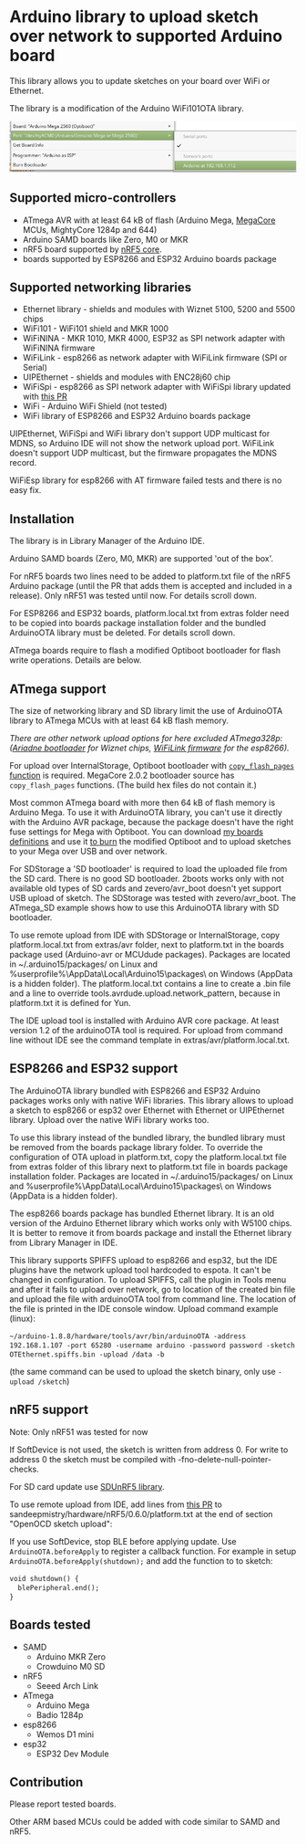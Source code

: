 
# Arduino library to upload sketch over network to supported Arduino board

This library allows you to update sketches on your board over WiFi or Ethernet.

The library is a modification of the Arduino WiFi101OTA library.

![network port in IDE](ArduinoOTA.png)

## Supported micro-controllers

* ATmega AVR with at least 64 kB of flash (Arduino Mega, [MegaCore](https://github.com/MCUdude/MegaCore) MCUs, MightyCore 1284p and 644)
* Arduino SAMD boards like Zero, M0 or MKR 
* nRF5 board supported by [nRF5 core](https://github.com/sandeepmistry/arduino-nRF5).
* boards supported by ESP8266 and ESP32 Arduino boards package  

## Supported networking libraries

* Ethernet library - shields and modules with Wiznet 5100, 5200 and 5500 chips
* WiFi101 - WiFi101 shield and MKR 1000
* WiFiNINA - MKR 1010, MKR 4000, ESP32 as SPI network adapter with WiFiNINA firmware
* WiFiLink - esp8266 as network adapter with WiFiLink firmware (SPI or Serial)
* UIPEthernet - shields and modules with ENC28j60 chip
* WiFiSpi - esp8266 as SPI network adapter with WiFiSpi library updated with [this PR](https://github.com/JiriBilek/WiFiSpi/pull/12)
* WiFi - Arduino WiFi Shield (not tested)
* WiFi library of ESP8266 and ESP32 Arduino boards package

UIPEthernet, WiFiSpi and WiFi library don't support UDP multicast for MDNS, so Arduino IDE will not show the network upload port. WiFiLink doesn't support UDP multicast, but the firmware propagates the MDNS record.

WiFiEsp library for esp8266 with AT firmware failed tests and there is no easy fix. 

## Installation

The library is in Library Manager of the Arduino IDE.

Arduino SAMD boards (Zero, M0, MKR) are supported 'out of the box'.

For nRF5 boards two lines need to be added to platform.txt file of the nRF5 Arduino package (until the PR that adds them is accepted and included in a release). Only nRF51 was tested until now. For details scroll down.

For ESP8266 and ESP32 boards, platform.local.txt from extras folder need to be copied into boards package installation folder and the bundled ArduinoOTA library must be deleted. For details scroll down.

ATmega boards require to flash a modified Optiboot bootloader for flash write operations. Details are below.

## ATmega support

The size of networking library and SD library limit the use of ArduinoOTA library to ATmega MCUs with at least 64 kB flash memory. 

*There are other network upload options for here excluded ATmega328p: ([Ariadne bootloader](https://github.com/loathingKernel/ariadne-bootloader) for Wiznet chips, [WiFiLink firmware](https://github.com/jandrassy/arduino-firmware-wifilink) for the esp8266).*

For upload over InternalStorage, Optiboot bootloader with [`copy_flash_pages` function](https://github.com/Optiboot/optiboot/pull/269) is required. MegaCore 2.0.2 bootloader source has `copy_flash_pages` functions. (The build hex files do not contain it.) 

Most common ATmega board with more then 64 kB of flash memory is Arduino Mega. To use it with ArduinoOTA library, you can't use it  directly with the Arduino AVR package, because the package doesn't have the right fuse settings for Mega with Optiboot. You can download [my boards definitions](https://github.com/jandrassy/my_boards) and use it [to burn](https://arduino.stackexchange.com/questions/473/how-do-i-burn-the-bootloader) the modified Optiboot and to upload sketches to your Mega over USB and over network. 

For SDStorage a 'SD bootloader' is required to load the uploaded file from the SD card. There is no good SD bootloader. 2boots works only with not available old types of SD cards and zevero/avr_boot doesn't yet support USB upload of sketch. The SDStorage was tested with zevero/avr_boot. The ATmega_SD example shows how to use this ArduinoOTA library with SD bootloader.

To use remote upload from IDE with SDStorage or InternalStorage, copy platform.local.txt from extras/avr folder, next to platform.txt in the boards package used (Arduino-avr or MCUdude packages). Packages are located in ~/.arduino15/packages/ on Linux and %userprofile%\AppData\Local\Arduino15\packages\ on Windows (AppData is a hidden folder). The platform.local.txt contains a line to create a .bin file and a line to override tools.avrdude.upload.network_pattern, because in platform.txt it is defined for Yun. 

The IDE upload tool is installed with Arduino AVR core package. At least version 1.2 of the arduinoOTA tool is required. For upload from command line without IDE see the command template in extras/avr/platform.local.txt.

## ESP8266 and ESP32 support

The ArduinoOTA library bundled with ESP8266 and ESP32 Arduino packages works only with native WiFi libraries. This library allows to upload a sketch to esp8266 or esp32 over Ethernet with Ethernet or UIPEthernet library. Upload over the native WiFi library works too.

To use this library instead of the bundled library, the bundled library must be removed from the boards package library folder. To override the configuration of OTA upload in platform.txt, copy the platform.local.txt file from extras folder of this library next to platform.txt file in boards package installation folder. Packages are located in ~/.arduino15/packages/ on Linux and %userprofile%\AppData\Local\Arduino15\packages\ on Windows (AppData is a hidden folder).

The esp8266 boards package has bundled Ethernet library. It is an old version of the Arduino Ethernet library which works only with W5100 chips. It is better to remove it from boards package and install the Ethernet library from Library Manager in IDE.

This library supports SPIFFS upload to esp8266 and esp32, but the IDE plugins have the network upload tool hardcoded to espota. It can't be changed in configuration. To upload SPIFFS, call the plugin in Tools menu and after it fails to upload over network, go to location of the created bin file and upload the file with arduinoOTA tool from command line. The location of the file is printed in the IDE console window. Upload command example (linux):
```
~/arduino-1.8.8/hardware/tools/avr/bin/arduinoOTA -address 192.168.1.107 -port 65280 -username arduino -password password -sketch OTEthernet.spiffs.bin -upload /data -b
```
(the same command can be used to upload the sketch binary, only use `-upload /sketch`)

## nRF5 support

Note: Only nRF51 was tested for now

If SoftDevice is not used, the sketch is written from address 0. For write to address 0 the sketch must be compiled with -fno-delete-null-pointer-checks.

For SD card update use [SDUnRF5 library](https://github.com/jandrassy/SDUnRF5).

To use remote upload from IDE, add lines from [this PR](https://github.com/sandeepmistry/arduino-nRF5/pull/327/commits/4b70ae7207124bd92afa14e562e4f0c4d931220d) to sandeepmistry/hardware/nRF5/0.6.0/platform.txt at the end of section "OpenOCD sketch upload":

If you use SoftDevice, stop BLE before applying update. Use `ArduinoOTA.beforeApply` to register a callback function. For example in setup `ArduinoOTA.beforeApply(shutdown);` and add the function to to sketch:

```
void shutdown() {
  blePeripheral.end();
}
```
## Boards tested

* SAMD
    - Arduino MKR Zero
    - Crowduino M0 SD
* nRF5
    - Seeed Arch Link
* ATmega
    - Arduino Mega
    - Badio 1284p
* esp8266
    - Wemos D1 mini
* esp32
    - ESP32 Dev Module    

## Contribution

Please report tested boards.

Other ARM based MCUs could be added with code similar to SAMD and nRF5. 
